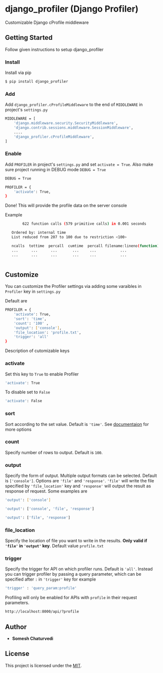 # django_profiler (Django Profiler)

Customizable Django cProfile middleware

## Getting Started

Follow given instructions to setup django_profiler

### Install

Install via pip

```bash
$ pip install django_profiler
```

### Add
Add ```django_profiler.cProfileMiddleware``` to the end of ```MIDDLEWARE``` in project's ```settings.py```

```bash
MIDDLEWARE = [
    'django.middleware.security.SecurityMiddleware',
    'django.contrib.sessions.middleware.SessionMiddleware',
    ....
    'django_profiler.cProfileMiddleware',
]
```
### Enable
Add ```PROFILER``` in project's ```settings.py``` and set ```activate = True```.
Also make sure project running in DEBUG mode ```DEBUG = True```

```bash
DEBUG = True

PROFILER = {
    'activate': True,
}

```
Done!
This will provide the profile data on the server console

Example

```bash
        622 function calls (579 primitive calls) in 0.001 seconds

   Ordered by: internal time
   List reduced from 207 to 100 due to restriction <100>

   ncalls  tottime  percall  cumtime  percall filename:lineno(function)
   ...      ...      ...       ...     ...           ...
   ...      ...      ...       ...     ...           ...
   
   ```

## Customize

You can customize the Profiler settings via adding some varaibles in ```Profiler``` key in ```settings.py```

Default are

```bash
PROFILER = {
    'activate': True,
    'sort': 'time', 
    'count': '100' ,
    'output': ['console'],             
    'file_location': 'profile.txt',
    'trigger': 'all'
}
```
Description of cutomizable keys
### activate
Set this key to ```True``` to enable Profiler

```bash
'activate': True
```
To disable set to ```False```
```bash
'activate': False
```

### sort
Sort according to the set value. Default is ```'time'```.
See [documentaion](http://docs.python.org/2/library/profile.html#pstats.Stats.sort_stats) for more options

### count
Specify number of rows to output. Default is ```100```.

### output
Specify the form of output. Multiple output formats can be selected. Default is ```['console']```. Options are ```'file'``` and ```'response'```. ```'file'``` will write the file specified by ```'file_location'``` key and ```'response'``` will output the result as response of request.
Some examples are

```bash
'output': ['console'] 
```
```bash
'output': ['console', 'file', 'response'] 
```
```bash
'output': ['file', 'response'] 
```

### file_location
Specify the location of file you want to write in the results. **Only valid if ```'file'``` in ```'output'``` key**. Default value ```profile.txt```

### trigger
Specify the trigger for API on which profiler runs. Default is ```'all'```. Instead you can trigger profiler by passing a query parameter, which can be specified after ```:``` in ```'trigger'``` key for example 

```bash
'trigger' : 'query_param:profile'
```

Profiling will only be enabled for APIs with ```profile``` in their request parameters.

```bash
http://localhost:8000/api/?profile
```

## Author

* **Somesh Chaturvedi** 

## License

This project is licensed under the [MIT](LICENSE.md).

